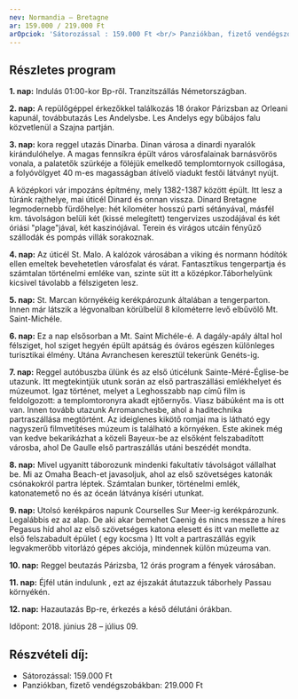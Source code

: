```yaml
---
nev: Normandia – Bretagne
ar: 159.000 / 219.000 Ft
arOpciok: 'Sátorozással : 159.000 Ft <br/> Panziókban, fizető vendégszobákban : 219.000 Ft'
---
```

## Részletes program

**1. nap:** Indulás 01:00-kor Bp-ről. Tranzitszállás Németországban.

**2. nap:** A repülőgéppel érkezőkkel találkozás 18 órakor Párizsban az Orleani kapunál, továbbutazás Les Andelysbe. Les Andelys egy bűbájos falu közvetlenül a Szajna partján.

**3. nap:** kora reggel utazás Dinarba. Dinan városa a dinardi nyaralók kirándulóhelye. A magas fennsíkra épült város városfalainak barnásvörös vonala, a palatetők szürkéje a föléjük emelkedő templomtornyok csillogása, a folyóvölgyet 40 m-es magasságban átívelő viadukt festői látványt nyújt.

A középkori vár impozáns építmény, mely 1382-1387 között épült. Itt lesz a túránk rajthelye, mai úticél Dinard és onnan vissza. Dinard Bretagne legmodernebb fürdőhelye: hét kilométer hosszú parti sétányával, másfél km. távolságon belüli két (kissé melegített) tengervizes uszodájával és két óriási "plage"jával, két kaszinójával. Terein és virágos utcáin fényűző szállodák és pompás villák sorakoznak.

**4. nap:** Az úticél St. Malo. A kalózok városában a viking és normann hódítók ellen emeltek bevehetetlen városfalat és várat. Fantasztikus tengerpartja és számtalan történelmi emléke van, szinte süt itt a középkor.Táborhelyünk kicsivel távolabb a félszigeten lesz.

**5. nap:** St. Marcan környékéig kerékpározunk általában a tengerparton. Innen már látszik a légvonalban körülbelül 8 kilométerre levő elbűvölő Mt. Saint-Michéle.

**6. nap:** Ez a nap elsősorban a Mt. Saint Michéle-é. A dagály-apály által hol félsziget, hol sziget hegyén épült apátság és óváros egészen különleges turisztikai élmény. Utána Avranchesen keresztül tekerünk Genéts-ig.

**7. nap:** Reggel autóbuszba ülünk és az első úticélunk Sainte-Méré-Église-be utazunk. Itt megtekintjük utunk során az első partraszállási emlékhelyet és múzeumot. Igaz történet, melyet a Leghosszabb nap című film is feldolgozott: a templomtoronyra akadt ejtőernyős. Viasz bábúként ma is ott van. Innen tovább utazunk Arromanchesbe, ahol a haditechnika partraszállása megtörtént. Az ideiglenes kikötő romjai ma is látható egy nagyszerű filmvetítéses múzeum is található a környéken. Este akinek még van kedve bekarikázhat a közeli Bayeux-be az elsőként felszabadított városba, ahol De Gaulle első partraszállás utáni beszédét mondta.

**8. nap:** Mivel ugyanitt táborozunk mindenki fakultatív távolságot vállalhat be. Mi az Omaha Beach-et javasoljuk, ahol az első szövetséges katonák csónakokról partra léptek. Számtalan bunker, történelmi emlék, katonatemető no és az óceán látványa kíséri utunkat.

**9. nap:** Utolsó kerékpáros napunk Courselles Sur Meer-ig kerékpározunk. Legalábbis ez az alap. De aki akar bemehet Caenig és nincs messze a híres Pegasus híd ahol az első szövetséges katona elesett és itt van mellette az első felszabadult épület ( egy kocsma ) Itt volt a partraszállás egyik legvakmerőbb vitorlázó gépes akciója, mindennek külön múzeuma van.

**10. nap:** Reggel beutazás Párizsba, 12 órás program a fények városában.

**11. nap:** Éjfél után indulunk , ezt az éjszakát átutazzuk táborhely Passau környékén.

**12. nap:** Hazautazás Bp-re, érkezés a késő délutáni órákban.

Időpont: 2018. június 28 – július 09.


## Részvételi díj:

*   Sátorozással: 159.000 Ft
*   Panziókban, fizető vendégszobákban: 219.000 Ft

